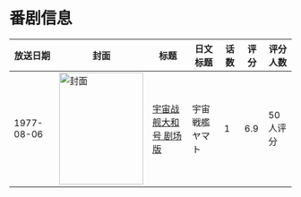 # 番剧信息

|放送日期|封面|标题|日文标题|话数|评分|评分人数|
|---|---|---|---|---|---|---|
|1977-08-06|<img src="//lain.bgm.tv/pic/cover/c/2a/22/74535_nyd7I.jpg" alt="封面" style="width:150px;height:200px;object-fit:cover;">|[宇宙战舰大和号 剧场版](https://bangumi.tv/subject/74535)|宇宙戦艦ヤマト|1|6.9|50人评分|
